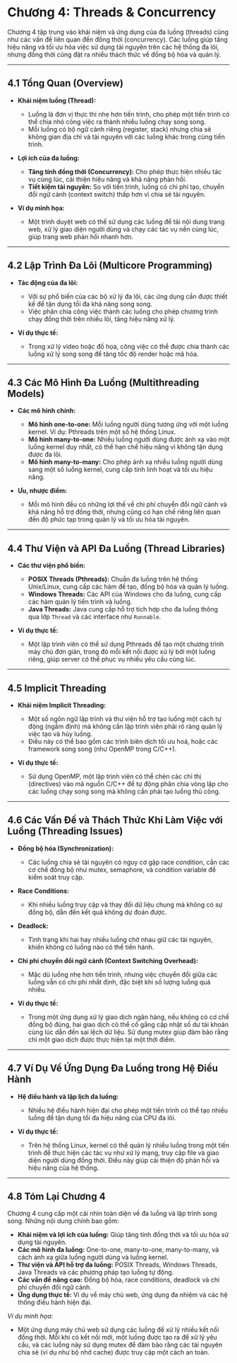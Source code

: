 # Chương 4: Threads & Concurrency

Chương 4 tập trung vào khái niệm và ứng dụng của đa luồng (threads) cũng như các vấn đề liên quan đến đồng thời (concurrency). Các luồng giúp tăng hiệu năng và tối ưu hóa việc sử dụng tài nguyên trên các hệ thống đa lõi, nhưng đồng thời cũng đặt ra nhiều thách thức về đồng bộ hóa và quản lý.

---

## 4.1 Tổng Quan (Overview)

- **Khái niệm luồng (Thread):**  
  - Luồng là đơn vị thực thi nhẹ hơn tiến trình, cho phép một tiến trình có thể chia nhỏ công việc ra thành nhiều luồng chạy song song.  
  - Mỗi luồng có bộ ngữ cảnh riêng (register, stack) nhưng chia sẻ không gian địa chỉ và tài nguyên với các luồng khác trong cùng tiến trình.
  
- **Lợi ích của đa luồng:**  
  - **Tăng tính đồng thời (Concurrency):** Cho phép thực hiện nhiều tác vụ cùng lúc, cải thiện hiệu năng và khả năng phản hồi.  
  - **Tiết kiệm tài nguyên:** So với tiến trình, luồng có chi phí tạo, chuyển đổi ngữ cảnh (context switch) thấp hơn vì chia sẻ tài nguyên.
  
- **Ví dụ minh họa:**  
  - Một trình duyệt web có thể sử dụng các luồng để tải nội dung trang web, xử lý giao diện người dùng và chạy các tác vụ nền cùng lúc, giúp trang web phản hồi nhanh hơn.

---

## 4.2 Lập Trình Đa Lõi (Multicore Programming)

- **Tác động của đa lõi:**  
  - Với sự phổ biến của các bộ xử lý đa lõi, các ứng dụng cần được thiết kế để tận dụng tối đa khả năng song song.  
  - Việc phân chia công việc thành các luồng cho phép chương trình chạy đồng thời trên nhiều lõi, tăng hiệu năng xử lý.
  
- **Ví dụ thực tế:**  
  - Trong xử lý video hoặc đồ họa, công việc có thể được chia thành các luồng xử lý song song để tăng tốc độ render hoặc mã hóa.

---

## 4.3 Các Mô Hình Đa Luồng (Multithreading Models)

- **Các mô hình chính:**  
  - **Mô hình one-to-one:** Mỗi luồng người dùng tương ứng với một luồng kernel. Ví dụ: Pthreads trên một số hệ thống Linux.  
  - **Mô hình many-to-one:** Nhiều luồng người dùng được ánh xạ vào một luồng kernel duy nhất, có thể hạn chế hiệu năng vì không tận dụng được đa lõi.  
  - **Mô hình many-to-many:** Cho phép ánh xạ nhiều luồng người dùng sang một số luồng kernel, cung cấp tính linh hoạt và tối ưu hiệu năng.
  
- **Ưu, nhược điểm:**  
  - Mỗi mô hình đều có những lợi thế về chi phí chuyển đổi ngữ cảnh và khả năng hỗ trợ đồng thời, nhưng cũng có hạn chế riêng liên quan đến độ phức tạp trong quản lý và tối ưu hóa tài nguyên.

---

## 4.4 Thư Viện và API Đa Luồng (Thread Libraries)

- **Các thư viện phổ biến:**  
  - **POSIX Threads (Pthreads):** Chuẩn đa luồng trên hệ thống Unix/Linux, cung cấp các hàm để tạo, đồng bộ hóa và quản lý luồng.  
  - **Windows Threads:** Các API của Windows cho đa luồng, cung cấp các hàm quản lý tiến trình và luồng.  
  - **Java Threads:** Java cung cấp hỗ trợ tích hợp cho đa luồng thông qua lớp `Thread` và các interface như `Runnable`.
  
- **Ví dụ thực tế:**  
  - Một lập trình viên có thể sử dụng Pthreads để tạo một chương trình máy chủ đơn giản, trong đó mỗi kết nối được xử lý bởi một luồng riêng, giúp server có thể phục vụ nhiều yêu cầu cùng lúc.

---

## 4.5 Implicit Threading

- **Khái niệm Implicit Threading:**  
  - Một số ngôn ngữ lập trình và thư viện hỗ trợ tạo luồng một cách tự động (ngầm định) mà không cần lập trình viên phải rõ ràng quản lý việc tạo và hủy luồng.
  - Điều này có thể bao gồm các trình biên dịch tối ưu hoá, hoặc các framework song song (như OpenMP trong C/C++).
  
- **Ví dụ thực tế:**  
  - Sử dụng OpenMP, một lập trình viên có thể chèn các chỉ thị (directives) vào mã nguồn C/C++ để tự động phân chia vòng lặp cho các luồng chạy song song mà không cần phải tạo luồng thủ công.

---

## 4.6 Các Vấn Đề và Thách Thức Khi Làm Việc với Luồng (Threading Issues)

- **Đồng bộ hóa (Synchronization):**  
  - Các luồng chia sẻ tài nguyên có nguy cơ gặp race condition, cần các cơ chế đồng bộ như mutex, semaphore, và condition variable để kiểm soát truy cập.
  
- **Race Conditions:**  
  - Khi nhiều luồng truy cập và thay đổi dữ liệu chung mà không có sự đồng bộ, dẫn đến kết quả không dự đoán được.
  
- **Deadlock:**  
  - Tình trạng khi hai hay nhiều luồng chờ nhau giữ các tài nguyên, khiến không có luồng nào có thể tiến hành.
  
- **Chi phí chuyển đổi ngữ cảnh (Context Switching Overhead):**  
  - Mặc dù luồng nhẹ hơn tiến trình, nhưng việc chuyển đổi giữa các luồng vẫn có chi phí nhất định, đặc biệt khi số lượng luồng quá nhiều.
  
- **Ví dụ thực tế:**  
  - Trong một ứng dụng xử lý giao dịch ngân hàng, nếu không có cơ chế đồng bộ đúng, hai giao dịch có thể cố gắng cập nhật số dư tài khoản cùng lúc dẫn đến sai lệch dữ liệu. Sử dụng mutex giúp đảm bảo rằng chỉ một giao dịch được thực hiện tại một thời điểm.

---

## 4.7 Ví Dụ Về Ứng Dụng Đa Luồng trong Hệ Điều Hành

- **Hệ điều hành và lập lịch đa luồng:**  
  - Nhiều hệ điều hành hiện đại cho phép một tiến trình có thể tạo nhiều luồng để tận dụng tối đa hiệu năng của CPU đa lõi.
  
- **Ví dụ thực tế:**  
  - Trên hệ thống Linux, kernel có thể quản lý nhiều luồng trong một tiến trình để thực hiện các tác vụ như xử lý mạng, truy cập file và giao diện người dùng đồng thời. Điều này giúp cải thiện độ phản hồi và hiệu năng của hệ thống.

---

## 4.8 Tóm Lại Chương 4

Chương 4 cung cấp một cái nhìn toàn diện về đa luồng và lập trình song song. Những nội dung chính bao gồm:
- **Khái niệm và lợi ích của luồng:** Giúp tăng tính đồng thời và tối ưu hóa sử dụng tài nguyên.
- **Các mô hình đa luồng:** One-to-one, many-to-one, many-to-many, và cách ánh xạ giữa luồng người dùng và luồng kernel.
- **Thư viện và API hỗ trợ đa luồng:** POSIX Threads, Windows Threads, Java Threads và các phương pháp tạo luồng tự động.
- **Các vấn đề nâng cao:** Đồng bộ hóa, race conditions, deadlock và chi phí chuyển đổi ngữ cảnh.
- **Ứng dụng thực tế:** Ví dụ về máy chủ web, ứng dụng đa nhiệm và các hệ thống điều hành hiện đại.

*Ví dụ minh họa:*  
- Một ứng dụng máy chủ web sử dụng các luồng để xử lý nhiều kết nối đồng thời. Mỗi khi có kết nối mới, một luồng được tạo ra để xử lý yêu cầu, và các luồng này sử dụng mutex để đảm bảo rằng các tài nguyên chia sẻ (ví dụ như bộ nhớ cache) được truy cập một cách an toàn.

